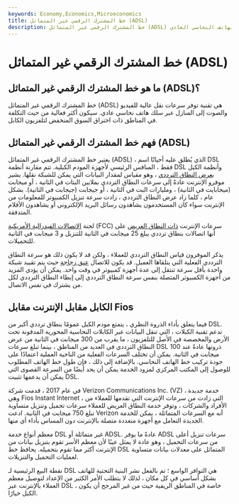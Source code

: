 ```yaml
---
keywords: Economy,Economics,Microeconomics
title: خط المشترك الرقمي غير المتماثل (ADSL)
description: خط المشترك الرقمي غير المتماثل (ADSL) هو تقنية جديدة توفر سرعات نقل عالية للفيديو والصوت إلى المنازل عبر سلك الهاتف النحاسي العادي.
---
```


# خط المشترك الرقمي غير المتماثل (ADSL)
## ما هو خط المشترك الرقمي غير المتماثل (ADSL)؟

خط المشترك الرقمي غير المتماثل (ADSL) هي تقنية توفر سرعات نقل عالية للفيديو والصوت إلى المنازل عبر سلك هاتف نحاسي عادي. سيكون أكثر فعالية من حيث التكلفة في المناطق ذات اختراق السوق المنخفض لتلفزيون الكابل.

## فهم خط المشترك الرقمي غير المتماثل (ADSL)

يعتبر خط المشترك الرقمي غير المتماثل (ADSL) ، الذي يُطلق عليه أحيانًا اسم DSL فقط ، المنافس الرئيسي لأجهزة المودم الكبلية. تتم مقارنة أنظمة DSL وأنظمة الكبل [بعرض النطاق الترددي](/bandwidth) ، وهو مقياس لمقدار البيانات التي يمكن للشبكة نقلها. يشير موفرو الإنترنت عادةً إلى سرعات النطاق الترددي بملايين البتات في الثانية ، أو ميجابت (ميجابايت في الثانية) ، ومليارات البت في الثانية ، أو جيجابت (جيجابت في الثانية). بشكل عام ، كلما زاد عرض النطاق الترددي ، زادت سرعة تنزيل الكمبيوتر للمعلومات من الإنترنت سواء كان المستخدمون يشاهدون رسائل البريد الإلكتروني أو يشاهدون الأفلام المتدفقة.

لجنة [الاتصالات الفيدرالية الأمريكية](/fcc) (FCC) سرعات الإنترنت [ذات النطاق العريض](/broadband) على أنها اتصالات بنطاق ترددي يبلغ 25 ميجابت في الثانية للتنزيل و 3 ميجابت في الثانية للتحميلات.

يذكر الموفرون قياس النطاق الترددي للعملاء ، ولكن قد لا يكون ذلك هو سرعة النطاق الترددي الفعلية التي يتلقاها العميل. قد يكون للاتصال [عنق زجاجة](/bottleneck) حيث يتم تقييد شبكة واحدة بأقل سرعة تنتقل إلى عدة أجهزة كمبيوتر في وقت واحد. يمكن أن يؤدي المزيد من أجهزة الكمبيوتر المتصلة بنفس سرعة النطاق الترددي إلى إبطاء النطاق الترددي لكل من يشترك في نفس الاتصال.

## الكابل مقابل الإنترنت مقابل Fios

فيما يتعلق بأداء الذروة النظري ، يتمتع مودم الكبل عمومًا بنطاق ترددي أكبر من DSL. تدعم تقنية الكبلات ، التي تنقل البيانات عبر الكابلات النحاسية المحورية المدفونة تحت الأرض والمخصصة في الأصل للتلفزيون ، ما يقرب من 300 ميجابت في الثانية من عرض النطاق الترددي في العديد من المناطق ، بينما تبلغ سرعات DSL ذروتها عادةً عند 100 ميجابت في الثانية. يمكن أن تختلف السرعات الفعلية من الناحية العملية اعتمادًا على جودة تركيب خط الهاتف النحاسي. بالإضافة إلى ذلك ، فإن طول خط الهاتف المطلوب للوصول إلى المكتب المركزي لمزود الخدمة يمكن أن يحد أيضًا من السرعة القصوى التي يمكن أن يدعمها تثبيت DSL.

في عام 2017 ، قدمت شركة Verizon Communications Inc. (VZ) خدمة جديدة ، وهي Fios Instant Internet ، التي زادت من سرعات الإنترنت التي تقدمها للعملاء من الأفراد والشركات ، وتوفر خدمة النطاق العريض للعملاء سرعات تحميل وتنزيل متساوية تبلغ 750 ميجابت في الثانية. ادعت Verizon أنه مع السرعات المتماثلة ، يمكن للخدمة الجديدة التعامل مع أجهزة متعددة متصلة بالإنترنت دون المساس بأداء أي منها.

معظم أنواع خدمة DSL غير متماثلة أو ADSL. عادةً ما يوفر ADSL سرعات تنزيل أعلى من سرعات التحميل ، وهو عادة لا يمثل عيبًا لأن معظم الأسر تقوم بتنزيل بيانات من الإنترنت أكثر مما تقوم بتحميله. يحافظ خط DSL المتماثل على معدلات بيانات متساوية لعمليات التحميل والتنزيلات.

نقطة البيع الرئيسية لـ DSL هي التوافر الواسع ؛ تم بالفعل نشر البنية التحتية للهاتف بشكل أساسي في كل مكان ، لذلك لا يتطلب الأمر الكثير من الإعداد لتوصيل معظم العملاء بالإنترنت عبر DSL ، خاصة في المناطق الريفية حيث من غير المرجح أن يكون الكبل خيارًا.

